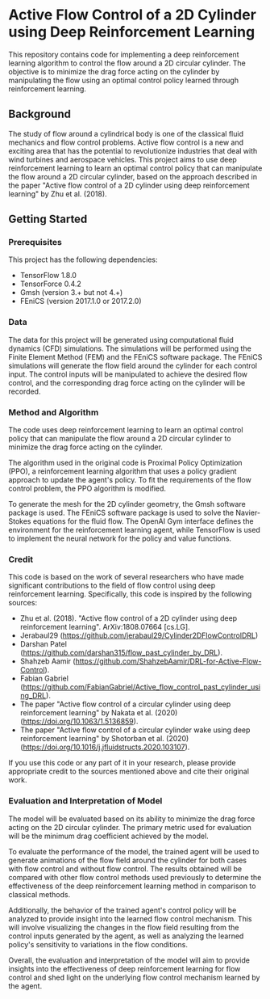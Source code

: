 # Active Flow Control of a 2D Cylinder using Deep Reinforcement Learning

This repository contains code for implementing a deep reinforcement learning algorithm to control the flow around a 2D circular cylinder. The objective is to minimize the drag force acting on the cylinder by manipulating the flow using an optimal control policy learned through reinforcement learning.

## Background

The study of flow around a cylindrical body is one of the classical fluid mechanics and flow control problems. Active flow control is a new and exciting area that has the potential to revolutionize industries that deal with wind turbines and aerospace vehicles. This project aims to use deep reinforcement learning to learn an optimal control policy that can manipulate the flow around a 2D circular cylinder, based on the approach described in the paper "Active flow control of a 2D cylinder using deep reinforcement learning" by Zhu et al. (2018).

## Getting Started

### Prerequisites

This project has the following dependencies:

- TensorFlow 1.8.0
- TensorForce 0.4.2
- Gmsh (version 3.+ but not 4.+)
- FEniCS (version 2017.1.0 or 2017.2.0)

### Data

The data for this project will be generated using computational fluid dynamics (CFD) simulations. The simulations will be performed using the Finite Element Method (FEM) and the FEniCS software package. The FEniCS simulations will generate the flow field around the cylinder for each control input. The control inputs will be manipulated to achieve the desired flow control, and the corresponding drag force acting on the cylinder will be recorded.

### Method and Algorithm

The code uses deep reinforcement learning to learn an optimal control policy that can manipulate the flow around a 2D circular cylinder to minimize the drag force acting on the cylinder.

The algorithm used in the original code is Proximal Policy Optimization (PPO), a reinforcement learning algorithm that uses a policy gradient approach to update the agent's policy. To fit the requirements of the flow control problem, the PPO algorithm is modified.

To generate the mesh for the 2D cylinder geometry, the Gmsh software package is used. The FEniCS software package is used to solve the Navier-Stokes equations for the fluid flow. The OpenAI Gym interface defines the environment for the reinforcement learning agent, while TensorFlow is used to implement the neural network for the policy and value functions.

### Credit

This code is based on the work of several researchers who have made significant contributions to the field of flow control using deep reinforcement learning. Specifically, this code is inspired by the following sources:

- Zhu et al. (2018). "Active flow control of a 2D cylinder using deep reinforcement learning". ArXiv:1808.07664 [cs.LG].
- Jerabaul29 (https://github.com/jerabaul29/Cylinder2DFlowControlDRL)
- Darshan Patel (https://github.com/darshan315/flow_past_cylinder_by_DRL).
- Shahzeb Aamir (https://github.com/ShahzebAamir/DRL-for-Active-Flow-Control).
- Fabian Gabriel (https://github.com/FabianGabriel/Active_flow_control_past_cylinder_using_DRL). 
- The paper "Active flow control of a circular cylinder using deep reinforcement learning" by Nakata et al. (2020) (https://doi.org/10.1063/1.5136859).
- The paper "Active flow control of a circular cylinder wake using deep reinforcement learning" by Shotorban et al. (2020)   (https://doi.org/10.1016/j.jfluidstructs.2020.103107).

If you use this code or any part of it in your research, please provide appropriate credit to the sources mentioned above and cite their original work.

### Evaluation and Interpretation of Model

The model will be evaluated based on its ability to minimize the drag force acting on the 2D circular cylinder. The primary metric used for evaluation will be the minimum drag coefficient achieved by the model.

To evaluate the performance of the model, the trained agent will be used to generate animations of the flow field around the cylinder for both cases with flow control and without flow control. The results obtained will be compared with other flow control methods used previously to determine the effectiveness of the deep reinforcement learning method in comparison to classical methods.

Additionally, the behavior of the trained agent's control policy will be analyzed to provide insight into the learned flow control mechanism. This will involve visualizing the changes in the flow field resulting from the control inputs generated by the agent, as well as analyzing the learned policy's sensitivity to variations in the flow conditions.

Overall, the evaluation and interpretation of the model will aim to provide insights into the effectiveness of deep reinforcement learning for flow control and shed light on the underlying flow control mechanism learned by the agent.
